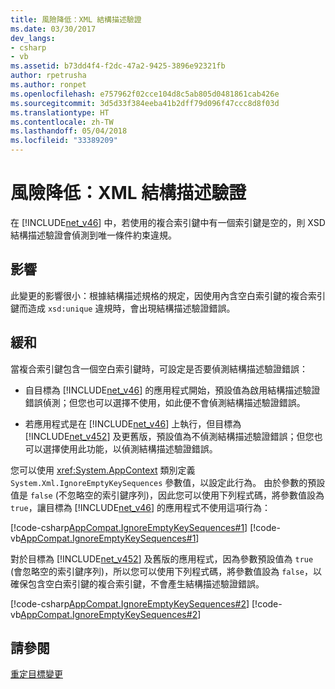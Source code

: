 ```yaml
---
title: 風險降低：XML 結構描述驗證
ms.date: 03/30/2017
dev_langs:
- csharp
- vb
ms.assetid: b73dd4f4-f2dc-47a2-9425-3896e92321fb
author: rpetrusha
ms.author: ronpet
ms.openlocfilehash: e757962f02cce104d8c5ab805d0481861cab426e
ms.sourcegitcommit: 3d5d33f384eeba41b2dff79d096f47ccc8d8f03d
ms.translationtype: HT
ms.contentlocale: zh-TW
ms.lasthandoff: 05/04/2018
ms.locfileid: "33389209"
---
```

# <a name="mitigation-xml-schema-validation"></a>風險降低：XML 結構描述驗證
在 [!INCLUDE[net_v46](../../../includes/net-v46-md.md)] 中，若使用的複合索引鍵中有一個索引鍵是空的，則 XSD 結構描述驗證會偵測到唯一條件約束違規。  
  
## <a name="impact"></a>影響  
 此變更的影響很小：根據結構描述規格的規定，因使用內含空白索引鍵的複合索引鍵而造成 `xsd:unique` 違規時，會出現結構描述驗證錯誤。  
  
## <a name="mitigation"></a>緩和  
 當複合索引鍵包含一個空白索引鍵時，可設定是否要偵測結構描述驗證錯誤：  
  
-   自目標為 [!INCLUDE[net_v46](../../../includes/net-v46-md.md)] 的應用程式開始，預設值為啟用結構描述驗證錯誤偵測；但您也可以選擇不使用，如此便不會偵測結構描述驗證錯誤。  
  
-   若應用程式是在 [!INCLUDE[net_v46](../../../includes/net-v46-md.md)] 上執行，但目標為 [!INCLUDE[net_v452](../../../includes/net-v452-md.md)] 及更舊版，預設值為不偵測結構描述驗證錯誤；但您也可以選擇使用此功能，以偵測結構描述驗證錯誤。  
  
 您可以使用 <xref:System.AppContext> 類別定義 `System.Xml.IgnoreEmptyKeySequences` 參數值，以設定此行為。 由於參數的預設值是 `false` (不忽略空的索引鍵序列)，因此您可以使用下列程式碼，將參數值設為 `true`，讓目標為 [!INCLUDE[net_v46](../../../includes/net-v46-md.md)] 的應用程式不使用這項行為：  
  
 [!code-csharp[AppCompat.IgnoreEmptyKeySequences#1](../../../samples/snippets/csharp/VS_Snippets_CLR/appcompat.ignoreemptykeysequences/cs/program.cs#1)]
 [!code-vb[AppCompat.IgnoreEmptyKeySequences#1](../../../samples/snippets/visualbasic/VS_Snippets_CLR/appcompat.ignoreemptykeysequences/vb/module1.vb#1)]  
  
 對於目標為 [!INCLUDE[net_v452](../../../includes/net-v452-md.md)] 及舊版的應用程式，因為參數預設值為 `true` (會忽略空的索引鍵序列)，所以您可以使用下列程式碼，將參數值設為 `false`，以確保包含空白索引鍵的複合索引鍵，不會產生結構描述驗證錯誤。  
  
 [!code-csharp[AppCompat.IgnoreEmptyKeySequences#2](../../../samples/snippets/csharp/VS_Snippets_CLR/appcompat.ignoreemptykeysequences/cs/program.cs#2)]
 [!code-vb[AppCompat.IgnoreEmptyKeySequences#2](../../../samples/snippets/visualbasic/VS_Snippets_CLR/appcompat.ignoreemptykeysequences/vb/module1.vb#2)]  
  
## <a name="see-also"></a>請參閱  
 [重定目標變更](../../../docs/framework/migration-guide/retargeting-changes-in-the-net-framework-4-6.md)
